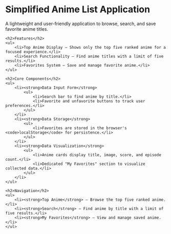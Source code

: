 <h1>Simplified Anime List Application</h1>
    <p>A lightweight and user-friendly application to browse, search, and save favorite anime titles.</p>

    <h2>Features</h2>
    <ul>
        <li>Top Anime Display – Shows only the top five ranked anime for a focused experience.</li>
        <li>Search Functionality – Find anime titles with a limit of five results.</li>
        <li>Favorites System – Save and manage favorite anime.</li>
    </ul>

    <h2>Core Components</h2>
    <ul>
        <li><strong>Data Input Form</strong>
            <ul>
                <li>Search bar to find anime by title.</li>
                <li>Favorite and unfavorite buttons to track user preferences.</li>
            </ul>
        </li>
        <li><strong>Data Storage</strong>
            <ul>
                <li>Favorites are stored in the browser's <code>localStorage</code> for persistence.</li>
            </ul>
        </li>
        <li><strong>Data Visualization</strong>
            <ul>
                <li>Anime cards display title, image, score, and episode count.</li>
                <li>Dedicated "My Favorites" section to visualize collected data.</li>
            </ul>
        </li>
    </ul>

    <h2>Navigation</h2>
    <ul>
        <li><strong>Top Anime</strong> – Browse the top five ranked anime.</li>
        <li><strong>Search</strong> – Find anime by title with a limit of five results.</li>
        <li><strong>My Favorites</strong> – View and manage saved anime.</li>
    </ul>
